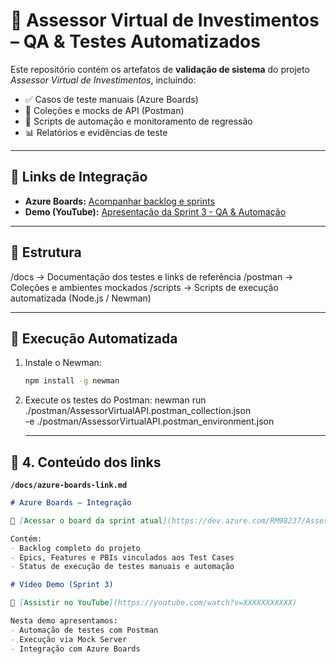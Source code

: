# 🧠 Assessor Virtual de Investimentos – QA & Testes Automatizados

Este repositório contém os artefatos de **validação de sistema** do projeto *Assessor Virtual de Investimentos*, incluindo:

- ✅ Casos de teste manuais (Azure Boards)
- 🧪 Coleções e mocks de API (Postman)
- 🔁 Scripts de automação e monitoramento de regressão
- 📊 Relatórios e evidências de teste

---

## 🔗 Links de Integração

- **Azure Boards:** [Acompanhar backlog e sprints](https://dev.azure.com/RM98237/Assessor%20Vitual%20de%20Investimentos)
- **Demo (YouTube):** [Apresentação da Sprint 3 - QA & Automação](https://youtube.com/watch?v=XXXXXXXXXXX)

---

## 🧩 Estrutura

/docs           → Documentação dos testes e links de referência
/postman        → Coleções e ambientes mockados
/scripts        → Scripts de execução automatizada (Node.js / Newman)

---

## 🚀 Execução Automatizada

1. Instale o Newman:
   ```bash
   npm install -g newman

2.	Execute os testes do Postman:
    newman run ./postman/AssessorVirtualAPI.postman_collection.json \
  -e ./postman/AssessorVirtualAPI.postman_environment.json

    ---

## 📎 4. Conteúdo dos links

**`/docs/azure-boards-link.md`**
```markdown
# Azure Boards – Integração

🔗 [Acessar o board da sprint atual](https://dev.azure.com/RM98237/Assessor%20Vitual%20de%20Investimentos)

Contém:
- Backlog completo do projeto
- Epics, Features e PBIs vinculados aos Test Cases
- Status de execução de testes manuais e automação

# Vídeo Demo (Sprint 3)

🎥 [Assistir no YouTube](https://youtube.com/watch?v=XXXXXXXXXXX)

Nesta demo apresentamos:
- Automação de testes com Postman
- Execução via Mock Server
- Integração com Azure Boards
